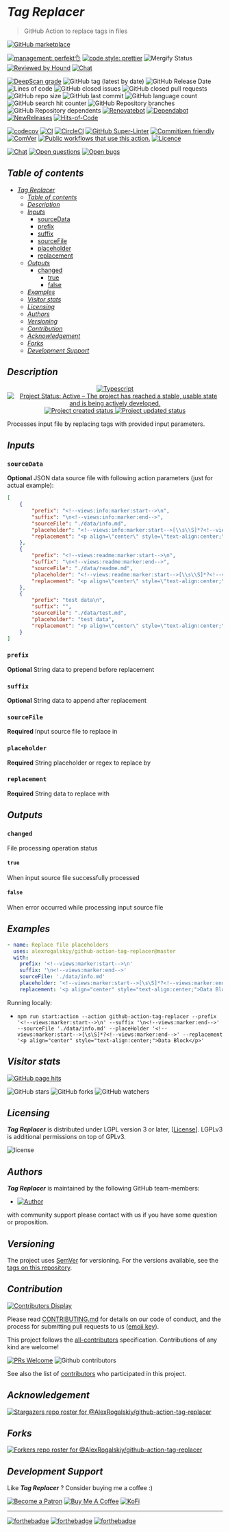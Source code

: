 # _Tag Replacer_

> GitHub Action to replace tags in files

[![GitHub marketplace](https://img.shields.io/badge/marketplacegithub-tag--replacer-blue?logo=github)](https://github.com/marketplace/actions/tag-replacer)

[![management: perfekt👌](https://img.shields.io/badge/management-perfekt👌-red.svg)](https://github.com/lekterable/perfekt)
[![code style: prettier](https://img.shields.io/badge/code_style-prettier-ff69b4.svg)](https://github.com/prettier/prettier)
![Mergify Status](https://img.shields.io/endpoint.svg?url=https://gh.mergify.io/badges/AlexRogalskiy/github-action-tag-replacer)
[![Reviewed by Hound](https://img.shields.io/badge/Reviewed_by-Hound-8E64B0.svg)](https://houndci.com)
[![Chat](https://img.shields.io/badge/chat-discussions-success.svg)](https://github.com/AlexRogalskiy/github-action-tag-replacer/discussions)

[![DeepScan grade](https://deepscan.io/api/teams/11946/projects/16314/branches/347248/badge/grade.svg)](https://deepscan.io/dashboard#view=project&tid=11946&pid=16314&bid=347248)
![GitHub tag (latest by date)](https://img.shields.io/github/v/tag/AlexRogalskiy/github-action-tag-replacer)
![GitHub Release Date](https://img.shields.io/github/release-date/AlexRogalskiy/github-action-tag-replacer)
![Lines of code](https://tokei.rs/b1/github/AlexRogalskiy/github-action-tag-replacer?category=lines)
![GitHub closed issues](https://img.shields.io/github/issues-closed/AlexRogalskiy/github-action-tag-replacer)
![GitHub closed pull requests](https://img.shields.io/github/issues-pr-closed/AlexRogalskiy/github-action-tag-replacer)
![GitHub repo size](https://img.shields.io/github/repo-size/AlexRogalskiy/github-action-tag-replacer)
![GitHub last commit](https://img.shields.io/github/last-commit/AlexRogalskiy/github-action-tag-replacer)
![GitHub language count](https://img.shields.io/github/languages/count/AlexRogalskiy/github-action-tag-replacer)
![GitHub search hit counter](https://img.shields.io/github/search/AlexRogalskiy/github-action-tag-replacer/goto)
![GitHub Repository branches](https://badgen.net/github/branches/AlexRogalskiy/github-action-tag-replacer)
![GitHub Repository dependents](https://badgen.net/github/dependents-repo/AlexRogalskiy/github-action-tag-replacer)
[![Renovatebot](https://badgen.net/badge/renovate/enabled/green?cache=300)](https://renovatebot.com/)
[![Dependabot](https://img.shields.io/badge/dependabot-enabled-1f8ceb.svg?style=flat-square)](https://dependabot.com/)
[![NewReleases](https://newreleases.io/badge.svg)](https://newreleases.io/github/AlexRogalskiy/github-action-tag-replacer)
[![Hits-of-Code](https://hitsofcode.com/github/alexrogalskiy/github-action-tag-replacer?branch=master)](https://hitsofcode.com/github/alexrogalskiy/github-action-tag-replacer?branch=master/view?branch=master)

[![codecov](https://codecov.io/gh/AlexRogalskiy/github-action-tag-replacer/branch/master/graph/badge.svg?token=zSVS8RGHGZ)](https://codecov.io/gh/AlexRogalskiy/github-action-tag-replacer)
[![CI](https://github.com/AlexRogalskiy/github-action-tag-replacer/workflows/CI/badge.svg)](https://github.com/AlexRogalskiy/github-action-tag-replacer/actions/workflows/build.yml)
[![CircleCI](https://circleci.com/gh/AlexRogalskiy/github-action-tag-replacer.svg?style=shield)](https://circleci.com/gh/AlexRogalskiy/github-action-tag-replacer)
[![GitHub Super-Linter](https://github.com/AlexRogalskiy/github-action-tag-replacer/workflows/Lint%20Code%20Base/badge.svg)](https://github.com/marketplace/actions/super-linter)
[![Commitizen friendly](https://img.shields.io/badge/commitizen-friendly-brightgreen.svg)](http://commitizen.github.io/cz-cli/)
[![ComVer](https://img.shields.io/badge/ComVer-compliant-brightgreen.svg)][repo]
[![Public workflows that use this action.][total_usages]][search_results]
[![Licence][license_id]][license_content]

[![Chat](https://img.shields.io/badge/chat-discussions-success.svg)](https://github.com/AlexRogalskiy/github-action-tag-replacer/discussions)
[![Open questions](https://img.shields.io/badge/Open-questions-blue.svg?style=flat-curved)](https://github.com/AlexRogalskiy/github-action-tag-replacer/labels/question)
[![Open bugs](https://img.shields.io/badge/Open-bugs-red.svg?style=flat-curved)](https://github.com/AlexRogalskiy/github-action-tag-replacer/labels/bug)

## _Table of contents_

<!--ts-->
   * [<em>Tag Replacer</em>](#tag-replacer)
      * [<em>Table of contents</em>](#table-of-contents)
      * [<em>Description</em>](#description)
      * [<em>Inputs</em>](#inputs)
         * [sourceData](#sourcedata)
         * [prefix](#prefix)
         * [suffix](#suffix)
         * [sourceFile](#sourcefile)
         * [placeholder](#placeholder)
         * [replacement](#replacement)
      * [<em>Outputs</em>](#outputs)
         * [changed](#changed)
            * [true](#true)
            * [false](#false)
      * [<em>Examples</em>](#examples)
      * [<em>Visitor stats</em>](#visitor-stats)
      * [<em>Licensing</em>](#licensing)
      * [<em>Authors</em>](#authors)
      * [<em>Versioning</em>](#versioning)
      * [<em>Contribution</em>](#contribution)
      * [<em>Acknowledgement</em>](#acknowledgement)
      * [<em>Forks</em>](#forks)
      * [<em>Development Support</em>](#development-support)
<!--te-->

## _Description_

<p align="center" style="text-align:center;">
    <a href="https://www.typescriptlang.org/">
        <img src="https://img.shields.io/badge/typescript%20-%23323330.svg?&logo=typescript&logoColor=%23F7DF1E" alt="Typescript" />
    </a>
    <a href="https://www.repostatus.org/#active">
        <img src="https://img.shields.io/badge/Project%20Status-Active-brightgreen" alt="Project Status: Active – The project has reached a stable, usable state and is being actively developed." />
    </a>
    <a href="https://badges.pufler.dev">
        <img src="https://badges.pufler.dev/created/AlexRogalskiy/github-action-tag-replacer" alt="Project created status" />
    </a>
    <a href="https://badges.pufler.dev">
        <img src="https://badges.pufler.dev/updated/AlexRogalskiy/github-action-tag-replacer" alt="Project updated status" />
    </a>
</p>

Processes input file by replacing tags with provided input parameters.

## _Inputs_

### `sourceData`

**Optional** JSON data source file with following action parameters (just for actual example):

```json
[
    {
        "prefix": "<!--views:info:marker:start-->\n",
        "suffix": "\n<!--views:info:marker:end-->",
        "sourceFile": "./data/info.md",
        "placeholder": "<!--views:info:marker:start-->[\\s\\S]*?<!--views:info:marker:end-->",
        "replacement": "<p align=\"center\" style=\"text-align:center;\">Info data block</p>"
    },
    {
        "prefix": "<!--views:readme:marker:start-->\n",
        "suffix": "\n<!--views:readme:marker:end-->",
        "sourceFile": "./data/readme.md",
        "placeholder": "<!--views:readme:marker:start-->[\\s\\S]*?<!--views:readme:marker:end-->",
        "replacement": "<p align=\"center\" style=\"text-align:center;\">Readme data block</p>"
    },
    {
        "prefix": "test data\n",
        "suffix": "",
        "sourceFile": "./data/test.md",
        "placeholder": "test data",
        "replacement": "<p align=\"center\" style=\"text-align:center;\">Test data block</p>"
    }
]
```

### `prefix`

**Optional** String data to prepend before replacement

### `suffix`

**Optional** String data to append after replacement

### `sourceFile`

**Required** Input source file to replace in

### `placeholder`

**Required** String placeholder or regex to replace by

### `replacement`

**Required** String data to replace with

## _Outputs_

### `changed`

File processing operation status

#### `true`

When input source file successfully processed

#### `false`

When error occurred while processing input source file

## _Examples_

```yml
- name: Replace file placeholders
  uses: alexrogalskiy/github-action-tag-replacer@master
  with:
    prefix: '<!--views:marker:start-->\n'
    suffix: '\n<!--views:marker:end-->'
    sourceFile: './data/info.md'
    placeholder: '<!--views:marker:start-->[\s\S]*?<!--views:marker:end-->'
    replacement: '<p align="center" style="text-align:center;">Data Block</p>'
```

Running locally:

- `npm run start:action --action github-action-tag-replacer --prefix '<!--views:marker:start-->\n' --suffix '\n<!--views:marker:end-->' --sourceFile './data/info.md' --placeHolder '<!--views:marker:start-->[\s\S]*?<!--views:marker:end-->' --replacement '<p align="center" style="text-align:center;">Data Block</p>'`

## _Visitor stats_

[![GitHub page hits](https://hits.seeyoufarm.com/api/count/incr/badge.svg?url=https%3A%2F%2Fgithub.com%2FAlexRogalskiy%2Fgithub-action-tag-replacer&count_bg=%2379C83D&title_bg=%23555555&icon=&icon_color=%23E7E7E7&title=hits&edge_flat=true)](https://hits.seeyoufarm.com)

![GitHub stars](https://img.shields.io/github/stars/AlexRogalskiy/github-action-tag-replacer?style=social)
![GitHub forks](https://img.shields.io/github/forks/AlexRogalskiy/github-action-tag-replacer?style=social)
![GitHub watchers](https://img.shields.io/github/watchers/AlexRogalskiy/github-action-tag-replacer?style=social)

## _Licensing_

_**Tag Replacer**_ is distributed under LGPL version 3 or later,
[[License](https://github.com/AlexRogalskiy/github-action-tag-replacer/blob/master/LICENSE)]. LGPLv3 is additional
permissions on top of GPLv3.

![license](https://user-images.githubusercontent.com/19885116/48661948-6cf97e80-ea7a-11e8-97e7-b45332a13e49.png)

## _Authors_

_**Tag Replacer**_ is maintained by the following GitHub team-members:

- [![Author](https://img.shields.io/badge/author-AlexRogalskiy-FB8F0A)](https://github.com/AlexRogalskiy)

with community support please contact with us if you have some question or proposition.

## _Versioning_

The project uses [SemVer](http://semver.org/) for versioning. For the versions available, see the [tags on
this repository][tags].

## _Contribution_

[![Contributors Display](https://badges.pufler.dev/contributors/AlexRogalskiy/github-action-tag-replacer?size=50&padding=5&bots=true)](https://badges.pufler.dev)

Please read
[CONTRIBUTING.md](https://github.com/AlexRogalskiy/github-action-tag-replacer/blob/master/.github/CONTRIBUTING.md)
for details on our code of conduct, and the process for submitting pull requests to us
([emoji key](https://allcontributors.org/docs/en/emoji-key)).

This project follows the [all-contributors](https://github.com/all-contributors/all-contributors)
specification. Contributions of any kind are welcome!

[![PRs Welcome](https://img.shields.io/badge/PRs-welcome-brightgreen.svg?style=flat-square)](http://makeapullrequest.com)
![Github contributors](https://img.shields.io/github/all-contributors/AlexRogalskiy/github-action-tag-replacer)

See also the list of [contributors][contributors] who participated in this project.

## _Acknowledgement_

[![Stargazers repo roster for @AlexRogalskiy/github-action-tag-replacer](https://reporoster.com/stars/AlexRogalskiy/github-action-tag-replacer)][stars]

## _Forks_

[![Forkers repo roster for @AlexRogalskiy/github-action-tag-replacer](https://reporoster.com/forks/AlexRogalskiy/github-action-tag-replacer)][forkers]

## _Development Support_

Like _**Tag Replacer**_ ? Consider buying me a coffee :\)

[![Become a Patron](https://img.shields.io/badge/Become_Patron-Support_me_on_Patreon-blue.svg?style=flat-square&logo=patreon&color=e64413)](https://www.patreon.com/alexrogalskiy)
[![Buy Me A Coffee](https://img.shields.io/badge/Donate-Buy%20me%20a%20coffee-yellow.svg?logo=buy%20me%20a%20coffee)](https://www.buymeacoffee.com/AlexRogalskiy)
[![KoFi](https://img.shields.io/badge/Donate-Buy%20me%20a%20coffee-yellow.svg?logo=ko-fi)](https://ko-fi.com/alexrogalskiy)

---

[![forthebadge](https://img.shields.io/badge/made%20with-%20typescript-C1282D.svg?logo=typescript&style=for-the-badge)](https://www.typescriptlang.org/)
[![forthebadge](https://img.shields.io/badge/powered%20by-%20github-7116FB.svg?logo=github&style=for-the-badge)](https://github.com/)
[![forthebadge](https://img.shields.io/badge/build%20with-%20%E2%9D%A4-B6FF9B.svg?logo=heart&style=for-the-badge)](https://forthebadge.com/)

[repo]: https://github.com/AlexRogalskiy/github-action-tag-replacer
[tags]: https://github.com/AlexRogalskiy/github-action-tag-replacer/tags
[issues]: https://github.com/AlexRogalskiy/github-action-tag-replacer/issues
[pulls]: https://github.com/AlexRogalskiy/github-action-tag-replacer/pulls
[wiki]: https://github.com/AlexRogalskiy/github-action-tag-replacer/wiki
[stars]: https://github.com/AlexRogalskiy/github-action-tag-replacer/stargazers
[forkers]: https://github.com/AlexRogalskiy/github-action-tag-replacer/network/members
[contributors]: https://github.com/AlexRogalskiy/github-action-tag-replacer/graphs/contributors
[license_id]: https://img.shields.io/github/license/AlexRogalskiy/github-action-tag-replacer
[license_content]: https://github.com/AlexRogalskiy/github-action-tag-replacer/blob/master/LICENSE
[total_usages]:
  https://img.shields.io/endpoint?url=https%3A%2F%2Fapi-git-master.endbug.vercel.app%2Fapi%2Fgithub-actions%2Fused-by%3Faction%3DAlexRogalskiy%2Fgithub-action-tag-replacer%26badge%3Dtrue
[search_results]:
  https://github.com/search?o=desc&q=AlexRogalskiy/github-action-tag-replacer+path%3A.github%2Fworkflows+language%3AYAML&s=&type=Code
